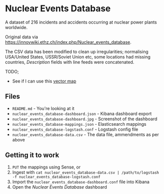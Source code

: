 # Nuclear Events Database

A dataset of 216 incidents and accidents occurring at nuclear power plants worldwide.

Original data via https://innovwiki.ethz.ch/index.php/Nuclear_events_database.

The CSV data has been modified to clean up irregularities; normalising USA/United States, USSR/Soviet Union etc, some locations had missing countries, *Description* fields with line feeds were concatenated.

TODO;
 * See if I can use this [vector map](https://github.com/stormpython/vectormap)

## Files

 * `README.md` - You're looking at it
 * `nuclear_events_database-dashboard.json` - Kibana dashboard export
 * `nuclear_events_database-dashboard.jpg` - Screenshot of the dashboard
 * `nuclear_events_database-mappings.json` - Elasticsearch mappings
 * `nuclear_events_database-logstash.conf` - Logstash config file
 * `nuclear_events_database-data.csv` - The data file, ammendments as per above

## Getting it to work

1. `PUT` the mappings using Sense, or 
2. Ingest with `cat nuclear_events_database-data.csv | /path/to/logstash -f nuclear_events_database-logstash.conf`
3. Import the `nuclear_events_database-dashboard.conf` file into Kibana
4. Open the *Nuclear Events Database* dashboard